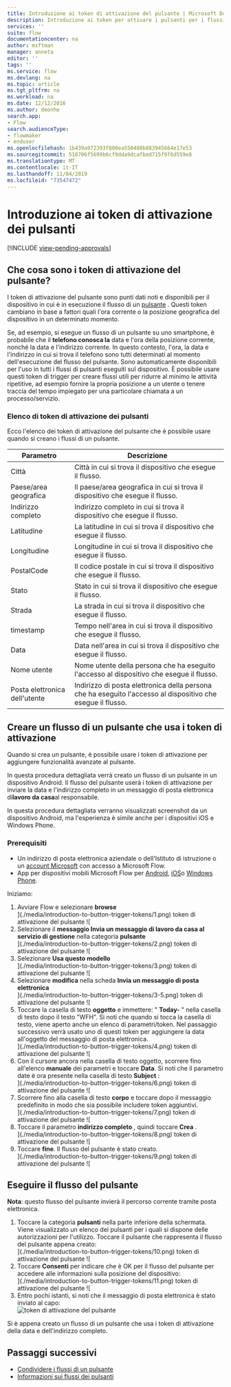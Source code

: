 ```yaml
---
title: Introduzione ai token di attivazione del pulsante | Microsoft Docs
description: Introduzione ai token per attivare i pulsanti per i flussi dei pulsanti Microsoft.
services: ''
suite: flow
documentationcenter: na
author: msftman
manager: anneta
editor: ''
tags: ''
ms.service: flow
ms.devlang: na
ms.topic: article
ms.tgt_pltfrm: na
ms.workload: na
ms.date: 12/12/2016
ms.author: deonhe
search.app:
- Flow
search.audienceType:
- flowmaker
- enduser
ms.openlocfilehash: 1b439a972393f800ea550480b883945664e17e53
ms.sourcegitcommit: 510706f5699b6cf9dda9dcafbed715f9f6d559e8
ms.translationtype: MT
ms.contentlocale: it-IT
ms.lasthandoff: 11/04/2019
ms.locfileid: "73547472"
---
```

# <a name="get-started-with-button-trigger-tokens"></a>Introduzione ai token di attivazione dei pulsanti
[!INCLUDE [view-pending-approvals](includes/cc-rebrand.md)]
## <a name="what-are-button-trigger-tokens"></a>Che cosa sono i token di attivazione del pulsante?
I token di attivazione del pulsante sono punti dati noti e disponibili per il dispositivo in cui è in esecuzione il flusso di un [pulsante](introduction-to-button-flows.md) . Questi token cambiano in base a fattori quali l'ora corrente o la posizione geografica del dispositivo in un determinato momento.  

Se, ad esempio, si esegue un flusso di un pulsante su uno smartphone, è probabile che il **telefono conosca la** data e l'ora della posizione corrente, nonché la data e l'indirizzo corrente. In questo contesto, l'ora, la data e l'indirizzo in cui si trova il telefono sono tutti determinati al momento dell'esecuzione del flusso del pulsante. Sono automaticamente disponibili per l'uso in tutti i flussi di pulsanti eseguiti sul dispositivo. È possibile usare questi token di trigger per creare flussi utili per ridurre al minimo le attività ripetitive, ad esempio fornire la propria posizione a un utente o tenere traccia del tempo impiegato per una particolare chiamata a un processo/servizio.

### <a name="list-of-button-trigger-tokens"></a>Elenco di token di attivazione dei pulsanti
Ecco l'elenco dei token di attivazione del pulsante che è possibile usare quando si creano i flussi di un pulsante.

| Parametro | Descrizione |
| --- | --- |
| Città |Città in cui si trova il dispositivo che esegue il flusso. |
| Paese/area geografica |Il paese/area geografica in cui si trova il dispositivo che esegue il flusso. |
| Indirizzo completo |Indirizzo completo in cui si trova il dispositivo che esegue il flusso. |
| Latitudine |La latitudine in cui si trova il dispositivo che esegue il flusso. |
| Longitudine |Longitudine in cui si trova il dispositivo che esegue il flusso. |
| PostalCode |Il codice postale in cui si trova il dispositivo che esegue il flusso. |
| Stato |Stato in cui si trova il dispositivo che esegue il flusso. |
| Strada |La strada in cui si trova il dispositivo che esegue il flusso. |
| timestamp |Tempo nell'area in cui si trova il dispositivo che esegue il flusso. |
| Data |Data nell'area in cui si trova il dispositivo che esegue il flusso. |
| Nome utente |Nome utente della persona che ha eseguito l'accesso al dispositivo che esegue il flusso. |
| Posta elettronica dell'utente |Indirizzo di posta elettronica della persona che ha eseguito l'accesso al dispositivo che esegue il flusso. |

## <a name="create-a-button-flow-that-uses-trigger-tokens"></a>Creare un flusso di un pulsante che usa i token di attivazione
Quando si crea un pulsante, è possibile usare i token di attivazione per aggiungere funzionalità avanzate al pulsante.

In questa procedura dettagliata verrà creato un flusso di un pulsante in un dispositivo Android. Il flusso del pulsante userà i token di attivazione per inviare la data e l'indirizzo completo in un messaggio di posta elettronica di**lavoro da casa**al responsabile.

In questa procedura dettagliata verranno visualizzati screenshot da un dispositivo Android, ma l'esperienza è simile anche per i dispositivi iOS e Windows Phone.

### <a name="prerequisites"></a>Prerequisiti
* Un indirizzo di posta elettronica aziendale o dell'Istituto di istruzione o un [account Microsoft](https://account.microsoft.com/about?refd=www.microsoft.com) con accesso a Microsoft Flow.
* App per dispositivi mobili Microsoft Flow per [Android](https://aka.ms/flowmobiledocsandroid), [iOS](https://aka.ms/flowmobiledocsios)o [Windows Phone](https://aka.ms/flowmobilewindows).

Iniziamo:

1. Avviare Flow e selezionare **browse**   
   ](./media/introduction-to-button-trigger-tokens/1.png) token di attivazione del pulsante ![  
2. Selezionare il **messaggio Invia un messaggio di lavoro da casa al servizio di gestione** nella categoria **pulsante**   
   ](./media/introduction-to-button-trigger-tokens/2.png) token di attivazione del pulsante ![  
3. Selezionare **Usa questo modello**  
   ](./media/introduction-to-button-trigger-tokens/3.png) token di attivazione del pulsante ![  
4. Selezionare **modifica** nella scheda **Invia un messaggio di posta elettronica**  
   ](./media/introduction-to-button-trigger-tokens/3-5.png) token di attivazione del pulsante ![  
5. Toccare la casella di testo **oggetto** e immettere: " **Today-** " nella casella di testo dopo il testo "WFH". Si noti che quando si tocca la casella di testo, viene aperto anche un elenco di parametri/token. Nel passaggio successivo verrà usato uno di questi token per aggiungere la data all'oggetto del messaggio di posta elettronica.  
   ](./media/introduction-to-button-trigger-tokens/4.png) token di attivazione del pulsante ![  
6. Con il cursore ancora nella casella di testo oggetto, scorrere fino all'elenco **manuale** dei parametri e toccare **Data**. Si noti che il parametro date è ora presente nella casella di testo **Subject** :  
   ](./media/introduction-to-button-trigger-tokens/6.png) token di attivazione del pulsante ![  
7. Scorrere fino alla casella di testo **corpo** e toccare dopo il messaggio predefinito in modo che sia possibile includere token aggiuntivi.  
   ](./media/introduction-to-button-trigger-tokens/7.png) token di attivazione del pulsante ![  
8. Toccare il parametro **indirizzo completo** , quindi toccare **Crea** .  
   ](./media/introduction-to-button-trigger-tokens/8.png) token di attivazione del pulsante ![  
9. Toccare **fine**. Il flusso del pulsante è stato creato.  
   ](./media/introduction-to-button-trigger-tokens/9.png) token di attivazione del pulsante ![  

## <a name="run-the-button-flow"></a>Eseguire il flusso del pulsante
**Nota**: questo flusso del pulsante invierà il percorso corrente tramite posta elettronica.  

1. Toccare la categoria **pulsanti** nella parte inferiore della schermata. Viene visualizzato un elenco dei pulsanti per i quali si dispone delle autorizzazioni per l'utilizzo. Toccare il pulsante che rappresenta il flusso del pulsante appena creato:  
   ](./media/introduction-to-button-trigger-tokens/10.png) token di attivazione del pulsante ![  
2. Toccare **Consenti** per indicare che è OK per il flusso del pulsante per accedere alle informazioni sulla posizione del dispositivo:  
   ](./media/introduction-to-button-trigger-tokens/11.png) token di attivazione del pulsante ![  
3. Entro pochi istanti, si noti che il messaggio di posta elettronica è stato inviato al capo:  
   ![token di attivazione del pulsante](./media/introduction-to-button-trigger-tokens/12.png)  

Si è appena creato un flusso di un pulsante che usa i token di attivazione della data e dell'indirizzo completo. 

## <a name="next-steps"></a>Passaggi successivi
* [Condividere i flussi di un pulsante](share-buttons.md)
* [Informazioni sui flussi dei pulsanti](introduction-to-button-flows.md)
